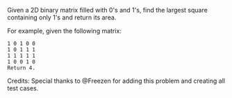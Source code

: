 Given a 2D binary matrix filled with 0's and 1's, find the largest square containing only 1's and return its area.

For example, given the following matrix:

~~~
1 0 1 0 0
1 0 1 1 1
1 1 1 1 1
1 0 0 1 0
Return 4.
~~~

Credits:
Special thanks to @Freezen for adding this problem and creating all test cases.
